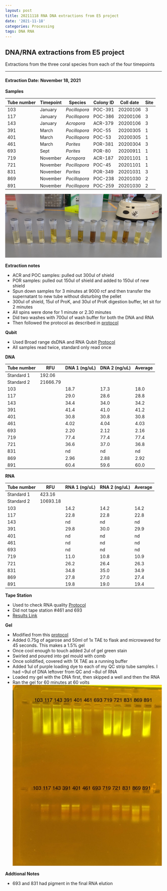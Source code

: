 ```yaml
---
layout: post
title: 20211118 RNA DNA extractions from E5 project
date: '2021-11-18'
categories: Processing
tags: DNA RNA
---
```


## DNA/RNA extractions from E5 project

Extractions from the three coral species from each of the four timepoints

---

#### Extraction Date: November 18, 2021 

**Samples**

| Tube number 	| Timepoint	   	| Species	    | Colony ID 	| Coll date		| Site       	|
|-------------	|------------	|-------------	|-------------	|-------------	|-------------	|
| 103		 	| January	 	| *Pocillopora*	| POC-391      	| 20200106   	| 3				|
| 117			| January	 	| *Pocillopora*	| POC-386	    | 20200106		| 3				|
| 143		 	| January	  	| *Acropora*	| ACR-379    	| 20200106  	| 3				|
| 391		 	| March		 	| *Pocillopora*	| POC-55    	| 20200305   	| 1				|
| 401			| March 		| *Pocillopora*	| POC-53	    | 20200305		| 1				|
| 461		 	| March	  		| *Porites*		| POR-381    	| 20200304  	| 3				|
| 693		 	| Sept		 	| *Porites*		| POR-80     	| 20200911   	| 1				|
| 719			| November	 	| *Acropora*	| ACR-187	    | 20201101		| 1				|
| 721		 	| November		| *Pocillopora*	| POC-45     	| 20201101  	| 1				|
| 831		 	| November	 	| *Porites*		| POR-349	   	| 20201031   	| 3				|
| 869			| November	 	| *Pocillopora*	| POC-238	    | 20201030		| 2				|
| 891		 	| November	  	| *Pocillopora*	| POC-259    	| 20201030  	| 2				|


![20211118_samples.jpg](https://github.com/Kterpis/Putnam_Lab_Notebook/blob/master/images/samples/20211118_samples.jpg?raw=true)


**Extraction notes**
 - ACR and POC samples: pulled out 300ul of shield
 - POR samples: pulled out 150ul of shield and added to 150ul of new shield 
 - Spun down samples for 3 minutes at 9000 rcf and then transfer the supernatant to new tube without disturbing the pellet
 - 300ul of shield, 15ul of ProK, and 30ul of ProK digestion buffer, let sit for 2 minutes
 - All spins were done for 1 minute or 2.30 minutes
 - Did two washes with 700ul of wash buffer for both the DNA and RNA
 - Then followed the protocol as described in [protocol](https://github.com/emmastrand/EmmaStrand_Notebook/blob/master/_posts/2019-05-31-Zymo-Duet-RNA-DNA-Extraction-Protocol.md)


**Qubit**
 - Used Broad range dsDNA and RNA Qubit [Protocol](https://meschedl.github.io/MESPutnam_Open_Lab_Notebook/Qubit-Protocol/)
 - All samples read twice, standard only read once
 
**DNA**

| Tube number 	| RFU		   	| DNA 1 (ng/uL) | DNA 2 (ng/uL) | Average     	|
|-------------	|------------	|-------------	|-------------	|-------------	|
| Standard 1  	| 192.06	 	| 		      	| 		      	|	         	|
| Standard 2 	| 21666.79	 	| 		    	| 		    	| 	        	|
| 103		 	|		     	| 18.7	     	| 17.3	     	| 18.0        	|
| 117		 	| 			   	| 29.0  	    | 28.6        	| 28.8			|
| 143		  	|		     	| 34.4 	      	| 34.0        	| 34.2       	|
| 391		 	| 			   	| 41.4      	| 41.0       	| 41.2      	|
| 401		  	|		     	| 30.8      	| 30.8         	| 30.8        	|
| 461		 	| 			   	| 4.02      	| 4.04	      	| 4.03       	|
| 693		  	|		     	| 2.20       	| 2.12        	| 2.16       	|
| 719		 	| 			   	| 77.4       	| 77.4         	| 77.4      	|
| 721		  	|		     	| 36.6  	    | 37.0         	| 36.8        	|
| 831		 	| 			   	| nd        	| nd        	| nd        	|
| 869		  	|		     	| 2.96      	| 2.88      	| 2.92       	|
| 891		 	| 			   	| 60.4       	| 59.6         	| 60.0       	|


**RNA**


| Tube number 	| RFU		   	| RNA 1 (ng/uL) | RNA 2 (ng/uL) | Average     	|
|-------------	|------------	|-------------	|-------------	|-------------	|
| Standard 1  	| 423.16	 	| 		      	| 		      	|	         	|
| Standard 2 	| 10693.18	 	| 		    	| 		    	| 	        	|
| 103		 	|		     	| 14.2	     	| 14.2	     	| 14.2        	|
| 117		 	| 			   	| 22.8  	    | 22.8        	| 22.8			|
| 143		  	|		     	| nd 	      	| nd        	| nd	       	|
| 391		 	| 			   	| 29.8        	| 30.0        	| 29.9     		|
| 401		  	|		     	| nd	      	| nd         	| nd        	|
| 461		 	| 			   	| nd	      	| nd	      	| nd	       	|
| 693		  	|		     	| nd	       	| nd        	| nd	       	|
| 719		 	| 			   	| 11.0       	| 10.8         	| 10.9      	|
| 721		  	|		     	| 26.2  	    | 26.4         	| 26.3        	|
| 831		 	| 			   	| 34.8        	| 35.0        	| 34.9        	|
| 869		  	|		     	| 27.8      	| 27.0      	| 27.4       	|
| 891		 	| 			   	| 19.8       	| 19.0         	| 19.4       	|


**Tape Station**
 - Used to check RNA quality [Protocol](https://meschedl.github.io/MESPutnam_Open_Lab_Notebook/RNA-TapeStation-Protocol/)
 - Did not tape station #461 and 693
 - [Results Link](https://github.com/Kterpis/Putnam_Lab_Notebook/blob/c2fd3429051039d7465e1bdbd1e1bb12ea177765/images/tape_station/2021-11-18%20-%2014.12.25.pdf)

**Gel**
 - Modified from this [protocol](https://meschedl.github.io/MESPutnam_Open_Lab_Notebook/Gel-Protocol/)
 - Added 0.75g of agarose and 50ml of 1x TAE to flask and microwaved for 45 seconds. This makes a 1.5% gel
 - Once cool enough to touch added 2ul of gel green stain
 - Swirled and poured into gel mould with comb
 - Once solidified, covered with 1X TAE as a running buffer
 - Added 1ul of purple loading dye to each of my QC strip tube samples. I had ~9ul of DNA leftover from QC and ~8ul of RNA
 - Loaded my gel with the DNA first, then skipped a well and then the RNA
 - Ran the gel for 60 minutes at 60 volts
 ![20211118_gel.jpg](https://github.com/Kterpis/Putnam_Lab_Notebook/blob/master/images/gels/20211118_gel.jpg?raw=true)
 
 **Addtional Notes**
  - 693 and 831 had pigment in the final RNA elution

